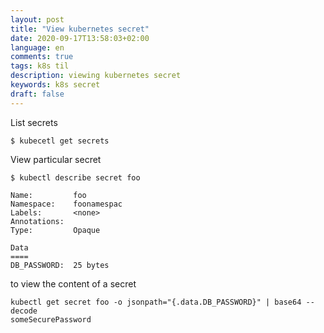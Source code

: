 ```yaml
---
layout: post
title: "View kubernetes secret"
date: 2020-09-17T13:58:03+02:00
language: en
comments: true
tags: k8s til
description: viewing kubernetes secret
keywords: k8s secret
draft: false
---
```


List secrets

```
$ kubecetl get secrets
```

View particular secret
```
$ kubectl describe secret foo

Name:         foo
Namespace:    foonamespac
Labels:       <none>
Annotations:  
Type:         Opaque

Data
====
DB_PASSWORD:  25 bytes
```

to view the content of a secret

```
kubectl get secret foo -o jsonpath="{.data.DB_PASSWORD}" | base64 --decode
someSecurePassword
```
